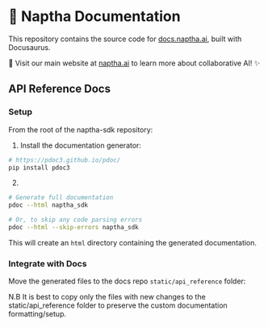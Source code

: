 # 🌟 Naptha Documentation

This repository contains the source code for [docs.naptha.ai](https://docs.naptha.ai), built with Docusaurus.

🔗 Visit our main website at [naptha.ai](https://naptha.ai) to learn more about collaborative AI! ✨


## API Reference Docs

### Setup
From the root of the naptha-sdk repository:

1. Install the documentation generator:
```bash
# https://pdoc3.github.io/pdoc/
pip install pdoc3 
```
2.
```bash
# Generate full documentation
pdoc --html naptha_sdk

# Or, to skip any code parsing errors
pdoc --html --skip-errors naptha_sdk
```

This will create an `html` directory containing the generated documentation.

### Integrate with Docs
Move the generated files to the docs repo `static/api_reference` folder:

N.B It is best to copy only the files with new changes to the static/api_reference folder to preserve the custom documentation formatting/setup.
